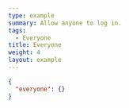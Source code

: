```yaml
---
type: example
summary: Allow anyone to log in.
tags:
  - Everyone
title: Everyone
weight: 4
layout: example
---
```


```json
{
  "everyone": {}
}
```
